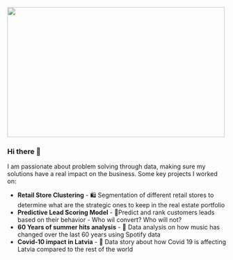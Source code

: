 <img src="https://kit8.net/images/thumbnails/580/386/detailed/4/Man_at_work@2x.png" width="500" height="300">


### Hi there 👋

I am passionate about problem solving through data, making sure my solutions have a real impact on the business. Some key projects I worked on:
- **Retail Store Clustering** - 🛍️ Segmentation of different retail stores to determine what are the strategic ones to keep in the real estate portfolio
- **Predictive Lead Scoring Model** - 🛒Predict and rank customers leads based on their behavior - Who wil convert? Who will not? 
- **60 Years of summer hits analysis** - 🎸 Data analysis on how music has changed over the last 60 years using Spotify data 
- **Covid-10 impact in Latvia** - 🦠 Data story about how Covid 19 is affecting Latvia compared to the rest of the world 






<!--
**algerza/algerza** is a ✨ _special_ ✨ repository because its `README.md` (this file) appears on your GitHub profile.

Here are some ideas to get you started:

- 🔭 I’m currently working on ...
- 🌱 I’m currently learning ...
- 👯 I’m looking to collaborate on ...
- 🤔 I’m looking for help with ...
- 💬 Ask me about ...
- 📫 How to reach me: ...
- 😄 Pronouns: ...
- ⚡ Fun fact: ...
-->
